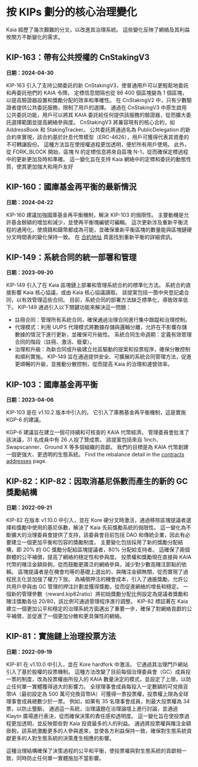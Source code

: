 # 按 KIPs 劃分的核心治理變化

Kaia 經歷了幾次艱難的分叉，以改進其治理系統。 這些變化反映了網絡及其利益攸關方不斷變化的需求。

## KIP-163：帶有公共授權的 CnStakingV3<a id="KIP-163"></a>

**日期：2024-04-30**

KIP-163 引入了支持公開委託的新 CnStakingV3，使普通用戶可以更輕鬆地委託和再委託他們的 KAIA 令牌。 定標信息間隔也從 86 400 個區塊變為 1 個區塊，以提高驗證器設置和獎勵分配的效率和準確性。
在 CnStakingV2 中，只有少數驗證者提供公共委託服務，限制了用戶的選擇。 通過在 CnStakingV3 中原生啟用公共委託功能，用戶可以將其 KAIA 委託給任何提供該服務的驗證器，從而擴大委託選擇範圍並提高網絡參與度。
CnStakingV3 將兼容現有的核心合約，如 AddressBook 和 StakingTracker。 公共委託將通過名為 PublicDelegation 的新合約來實現，該合約基於計息代幣模型（ERC-4626），用戶可獲得代表其資產的不可轉讓股份。 這種方法旨在使授權過程更加透明，便於所有用戶使用。
此外，從 FORK_BLOCK 開始，區塊 N 的定標信息將來自區塊 N-1，從而確保定標過程中的更新更加及時和準確。 這一變化旨在支持 Kaia 網絡中的定標和委託的動態性質，使其更加強大和用戶友好

## KIP-160：國庫基金再平衡的最新情況<a id="KIP-160"></a>

**日期：2024-04-22**

KIP-160 建議加強國庫基金再平衡機制，解決 KIP-103 的侷限性。 主要動機是允許基金餘額的增加和減少，並使再平衡塊編號可編輯。 這次更新涉及重新平衡流程的通用化，使燒錢和鑄幣都成為可能，並確保重新平衡區塊的數量能與區塊鏈硬分叉時間表的變化保持一致。 在 [合約地址](../../references/contract-addresses.md) 頁面找到重新平衡的詳細資訊。

## KIP-149：系統合同的統一部署和管理<a id="KIP-149"></a>

**日期：2023-09-20**

KIP-149 引入了在 Kaia 區塊鏈上部署和管理系統合約的標準化方法。 系統合約直接影響 Kaia 核心協議，或由 Kaia 核心協議讀取。 該提案包括一箇中央登記處合同，以有效管理這些合同。 目前，系統合同的部署方法缺乏標準化，導致效率低下。 KIP-149 通過引入以下關鍵功能來解決這一問題：

- 註冊合同：管理所有系統合同，確保通過治理合同進行集中跟蹤和治理控制。
- 代理模式：利用 UUPS 代理模式將數據存儲與邏輯分離，允許在不影響存儲數據的情況下進行更新，並確保可升級性。
 系統合同生命週期：定義有效管理合同的階段（註冊、激活、廢棄）。
- 治理和升級：為新合同或升級建立社區驅動的提案和投票程序，確保分散控制和順利實施。
 KIP-149 旨在通過提供安全、可擴展的系統合同管理方法，促進更順暢的升級，並推動分散控制，從而提高 Kaia 的治理和運營效率。

## KIP-103：國庫基金再平衡<a id="KIP-103"></a>

**日期：2023-04-06**

KIP-103 是在 v1.10.2 版本中引入的。 它引入了庫務基金再平衡機制，這是實施 KGP-6 的建議。

KGP-6 建議旨在建立一個可持續和可核查的 KAIA 代幣經濟。 管理委員會批准了該決議，31 名成員中有 26 人投了贊成票。 該提案包括來自 1inch、Swapscanner、Ground X 等多個組織的貢獻。 我們的目標是為 KAIA 代幣創建一個更強大、更透明的生態系統。 Find the rebalance detail in the [contracts addresses](../../references/contract-addresses) page.

## KIP-82：KIP-82：因取消基尼係數而產生的新的 GC 獎勵結構<a id="KIP-82"></a>

**日期：2022-09-21**

KIP-82 在版本 v1.10.0 中引入，並在 Kore 硬分叉時激活，通過移除區塊提議者選擇和獎勵中使用的基尼係數，解決了 Kaia 先前獎勵系統的侷限性。 這一變化為不斷擴大的治理委員會提供了支持，該委員會目前包括 DAO 和傳統企業，因此有必要建立一個更加平衡和包容的獎勵制度。
主要變化包括採用了新的獎勵分配結構，即 20% 的 GC 獎勵分配給區塊提議者，80% 分配給支持者。 這確保了兩個群體的公平補償，提高了網絡的穩定性和參與度。 投票權和獎勵現在直接與 KAIA 代幣的賭注金額掛鉤，從而鼓勵更廣泛的網絡參與，減少對少數高賭注節點的依賴。 區塊提議者是在機會均等的基礎上選出的，與賭注金額無關，從而實現了過程民主化並加強了權力下放。
為補償押注的機會成本，引入了通脹獎勵，允許公共用戶參與由 GC 管理的押注計劃並獲得獎勵，從而促進網絡的增長和穩定。
一個新的管理參數（reward.kip82ratio）將初始獎勵分配比例設定為提議者獎勵和賭注獎勵各佔 20/80，該比例可通過管理程序進行調整。
KIP-82 標誌著在 Kaia 建立一個更加公平和穩定的治理系統方面邁出了重要一步，確保了對網絡貢獻的公平補償，並促進了一個更加分散和更具彈性的網絡。

## KIP-81：實施鏈上治理投票方法<a id="KIP-81"></a>

**日期：2022-09-19**

KIP-81 在 v1.10.0 中引入，並在 Kore hardfork 中激活。 它通過其治理門戶網站引入了基於股權的投票機制。 這種方法改變了目前每個治理委員會（GC）成員投一票的制度，改為投票權由所投入的 KAIA 數量決定的模式，並設定了上限，以防止任何單一實體獲得過大的影響力。
全球理事會成員每投入一定數額的可兌換貨幣IA（最初設定為 500 萬可兌換貨幣IA）可獲得一票投票權，投票權上限為全球理事會成員總數少於一票。 例如，如果有 35 名理事會成員，則最大投票權為 34 票，以防止壟斷。
通過這一系統，治理議題在治理論壇上進行討論，並通過 Klaytn 廣場進行表決，從而確保決策的責任感和透明度。
這一變化旨在使投票過程更加透明，並反映那些對 Kaia 投資最多的人的利益。 通過將投票權與賭注金額掛鉤，該系統激勵更多的人參與進來，並使各方利益保持一致，確保對生態系統貢獻更多的人對生態系統的決策產生相應的影響。

這種治理結構確保了決策過程的公平和平衡，使投票權與對生態系統的貢獻相一致，同時防止任何單一實體施加不當影響。
